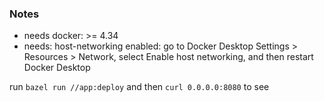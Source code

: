 ### Notes

- needs docker: >= 4.34
- needs: host-networking enabled: go to Docker Desktop Settings > Resources > Network, select Enable host networking, and then restart Docker Desktop

run `bazel run //app:deploy` and then `curl 0.0.0.0:8080` to see
